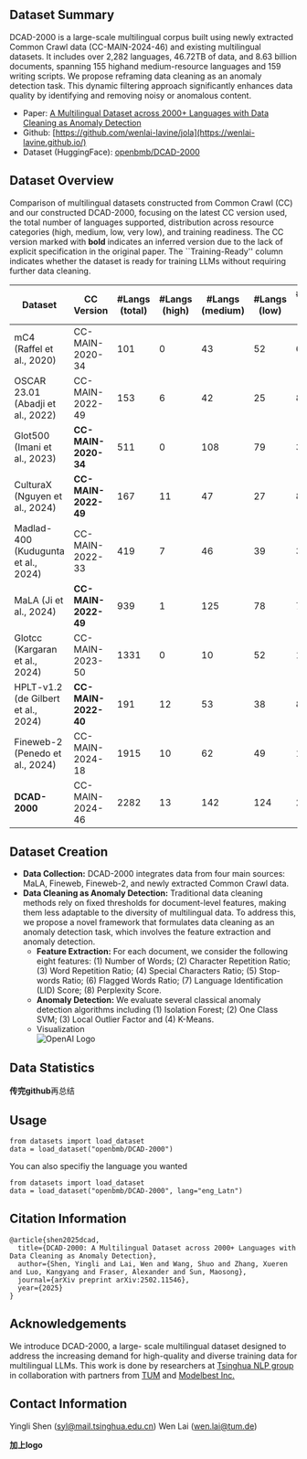 ## Dataset Summary
DCAD-2000 is a large-scale multilingual corpus built using
newly extracted Common Crawl data (CC-MAIN-2024-46) and existing multilingual datasets. It includes over 2,282 languages, 46.72TB of data, and 8.63 billion documents, spanning 155 highand medium-resource languages and 159 writing scripts. We propose reframing data cleaning as an anomaly detection task. This dynamic filtering approach significantly enhances data quality by identifying and removing noisy or anomalous content.

+ Paper: [A Multilingual Dataset across 2000+ Languages with Data Cleaning as Anomaly Detection](https://www.arxiv.org/abs/2502.11546)
+ Github: [https://github.com/wenlai-lavine/jola](https://wenlai-lavine.github.io/)
+ Dataset (HuggingFace): [openbmb/DCAD-2000](https://huggingface.co/datasets/openbmb/DCAD-2000)

## Dataset Overview
Comparison of multilingual datasets constructed from Common Crawl (CC) and our constructed DCAD-2000, focusing on the latest CC version used, the total number of languages supported, distribution across resource categories (high, medium, low, very low), and training readiness. The CC version marked with **bold** indicates an inferred version due to the lack of explicit specification in the original paper. The ``Training-Ready'' column indicates whether the dataset is ready for training LLMs without requiring further data cleaning.


| **Dataset**               | **CC Version**     | **#Langs (total)** | **#Langs (high)** | **#Langs (medium)** | **#Langs (low)** | **#Langs (very low)** | **Training-Ready** |
|---------------------------|--------------------|--------------------|-------------------|---------------------|------------------|-----------------------|--------------------|
| mC4 (Raffel et al., 2020)  | CC-MAIN-2020-34    | 101                | 0                 | 43                  | 52               | 6                     | ✘                  |
| OSCAR 23.01 (Abadji et al., 2022) | CC-MAIN-2022-49    | 153                | 6                 | 42                  | 25               | 80                    | ✘                  |
| Glot500 (Imani et al., 2023) | **CC-MAIN-2020-34** | 511                | 0                 | 108                 | 79               | 324                   | ✘                  |
| CulturaX (Nguyen et al., 2024) | **CC-MAIN-2022-49** | 167                | 11                | 47                  | 27               | 82                    | ✘                  |
| Madlad-400 (Kudugunta et al., 2024) | CC-MAIN-2022-33    | 419                | 7                 | 46                  | 39               | 327                   | ✘                  |
| MaLA (Ji et al., 2024)         | **CC-MAIN-2022-49** | 939                | 1                 | 125                 | 78               | 735                   | ✘                  |
| Glotcc (Kargaran et al., 2024) | CC-MAIN-2023-50    | 1331               | 0                 | 10                  | 52               | 1269                  | ✘                  |
| HPLT-v1.2 (de Gilbert et al., 2024) | **CC-MAIN-2022-40** | 191                | 12                | 53                  | 38               | 88                    | ✘                  |
| Fineweb-2 (Penedo et al., 2024) | CC-MAIN-2024-18    | 1915               | 10                | 62                  | 49               | 1794                  | ✘                  |
| **DCAD-2000**             | CC-MAIN-2024-46    | 2282               | 13                | 142                 | 124              | 2003                  | ✓                  |

## Dataset Creation
+ **Data Collection:** DCAD-2000 integrates data from four main sources: MaLA, Fineweb, Fineweb-2, and newly extracted Common Crawl data.
+ **Data Cleaning as Anomaly Detection:** Traditional data cleaning methods rely on fixed thresholds for document-level features, making them less adaptable to the diversity of multilingual data. To address this, we propose a novel framework that formulates data cleaning as an anomaly detection task, which involves the feature extraction and anomaly detection.
    - **Feature Extraction:** For each document, we consider the following eight features: (1) Number of Words; (2) Character Repetition Ratio; (3) Word Repetition Ratio; (4) Special Characters Ratio; (5) Stop- words Ratio; (6) Flagged Words Ratio; (7) Language Identification (LID) Score; (8) Perplexity Score.
    - **Anomaly Detection:** We evaluate several classical anomaly detection algorithms including (1) Isolation Forest; (2) One Class SVM; (3) Local Outlier Factor and (4) K-Means.
    - Visualization<br>
    ![OpenAI Logo](https://openai.com/favicon.ico)

## Data Statistics
**传完github**再总结

## Usage
```
from datasets import load_dataset
data = load_dataset("openbmb/DCAD-2000")
```
You can also specifiy the language you wanted
```
from datasets import load_dataset
data = load_dataset("openbmb/DCAD-2000", lang="eng_Latn")
```


## Citation Information
```
@article{shen2025dcad,
  title={DCAD-2000: A Multilingual Dataset across 2000+ Languages with Data Cleaning as Anomaly Detection},
  author={Shen, Yingli and Lai, Wen and Wang, Shuo and Zhang, Xueren and Luo, Kangyang and Fraser, Alexander and Sun, Maosong},
  journal={arXiv preprint arXiv:2502.11546},
  year={2025}
}
```

## Acknowledgements
We introduce DCAD-2000, a large- scale multilingual dataset designed to address the increasing demand for high-quality and diverse training data for multilingual LLMs.
This work is done by researchers at [Tsinghua NLP group](https://huggingface.co/thunlp) in collaboration with partners from [TUM](https://wenlai-lavine.github.io/) and [Modelbest Inc.](https://huggingface.co/openbmb) 

## Contact Information
Yingli Shen (syl@mail.tsinghua.edu.cn)
Wen Lai (wen.lai@tum.de)

**加上logo**